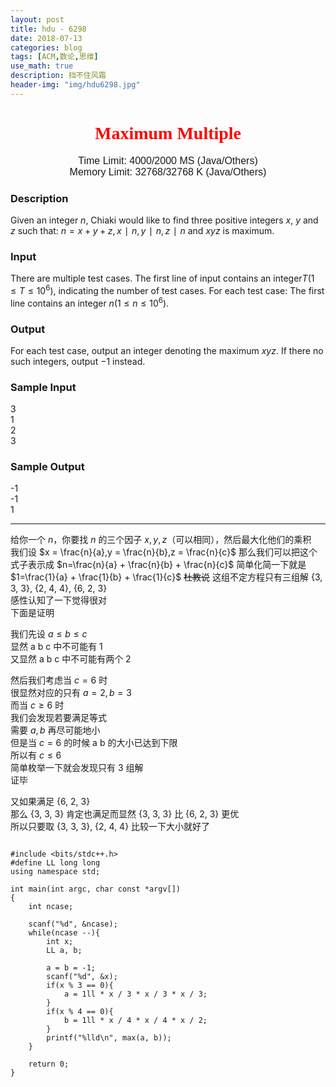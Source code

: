 ```yaml
---
layout: post
title: hdu - 6298
date: 2018-07-13
categories: blog
tags: [ACM,数论,思维]
use_math: true	
description: 挡不住风霜
header-img: "img/hdu6298.jpg"
---
```





<center><h1><font face="verdana" color="red"> Maximum Multiple </font></h1></center>

<center><font size="3" face="arial"> Time Limit: 4000/2000 MS (Java/Others) </font></center>	 
<center><font size="3" face="arial"> Memory Limit: 32768/32768 K (Java/Others) </font></center>	 	



### Description

Given an integer $n$, Chiaki would like to find three positive integers $x$, $y$ and $z$ such that: $n=x+y+z, x∣n, y∣n, z∣n$ and $xyz$ is maximum.

### Input

There are multiple test cases. The first line of input contains an integer$T (1≤T≤10^6)$, indicating the number of test cases. For each test case:
The first line contains an integer $n (1≤n≤10^6)$.

### Output

For each test case, output an integer denoting the maximum $xyz$. If there no such integers, output −1 instead.

### Sample Input

3<br>
1<br>
2<br>
3<br>

### Sample Output

-1<br>
-1<br>
1<br>

***
给你一个 $n$，你要找 $n$ 的三个因子 $x,y,z$（可以相同），然后最大化他们的乘积<br>
我们设 $x = \frac{n}{a},y = \frac{n}{b},z = \frac{n}{c}$
那么我们可以把这个式子表示成 $n=\frac{n}{a} + \frac{n}{b} + \frac{n}{c}$
简单化简一下就是 $1=\frac{1}{a} + \frac{1}{b} + \frac{1}{c}$
~~杜教说~~ 这组不定方程只有三组解 {3, 3, 3}, {2, 4, 4}, {6, 2, 3}<br>
感性认知了一下觉得很对<br>
下面是证明<br>

我们先设 $a≤b≤c$<br>
显然 a b c 中不可能有 1 <br>
又显然 a b c  中不可能有两个 2<br>

然后我们考虑当 $c = 6$ 时<br>
很显然对应的只有 $a = 2, b = 3$<br>
而当 $c \geq 6$ 时<br>
我们会发现若要满足等式<br>
需要 $a, b$ 再尽可能地小<br>
但是当 $c = 6$ 的时候 a b 的大小已达到下限<br>
所以有 $c \leq 6$ <br>
简单枚举一下就会发现只有 3 组解<br>
证毕<br>

又如果满足 {6, 2, 3}<br>
那么 {3, 3, 3} 肯定也满足而显然 {3, 3, 3} 比 {6, 2, 3} 更优<br>
所以只要取 {3, 3, 3}, {2, 4, 4} 比较一下大小就好了<br>




<pre><code>
#include &lt;bits/stdc++.h&gt;
#define LL long long
using namespace std;

int main(int argc, char const *argv[])
{
	int ncase;

	scanf("%d", &ncase);
	while(ncase --){
		int x;
		LL a, b;
	
		a = b = -1;
		scanf("%d", &x);
		if(x % 3 == 0){
			a = 1ll * x / 3 * x / 3 * x / 3;
		}
		if(x % 4 == 0){
			b = 1ll * x / 4 * x / 4 * x / 2;
		}
		printf("%lld\n", max(a, b));
	}
	
	return 0;
}

